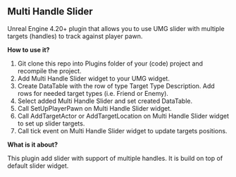 <h2> Multi Handle Slider </h2>

Unreal Engine 4.20+ plugin that allows you to use UMG slider with multiple targets (handles) to track against player pawn.

**How to use it?**

1) Git clone this repo into Plugins folder of your (code) project and recompile the project.
2) Add Multi Handle Slider widget to your UMG widget.
3) Create DataTable with the row of type Target Type Description. Add rows for needed target types (i.e. Friend or Enemy).
3) Select added Multi Handle Slider and set created DataTable.
3) Call SetUpPlayerPawn on Multi Handle Slider widget.
4) Call AddTargetActor or AddTargetLocation on Multi Handle Slider widget to set up slider targets.
5) Call tick event on Multi Handle Slider widget to update targets positions.

**What is it about?**

This plugin add slider with support of multiple handles. It is build on top of default slider widget. 

